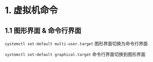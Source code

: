 # 1. 虚拟机命令

## 1.1 图形界面 & 命令行界面

`systemctl set-default multi-user.target` 图形界面切换为命令行界面

`systemctl set-default graphical.target` 命令行界面切换到图形界面